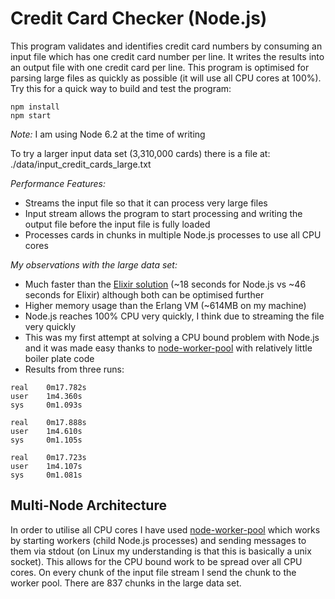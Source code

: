 # Credit Card Checker (Node.js)

This program validates and identifies credit card numbers by consuming an input file which has one credit card number per line. It writes the results into an output file with one credit card per line. This program is optimised for parsing large files as quickly as possible (it will use all CPU cores at 100%). Try this for a quick way to build and test the program:
```
npm install
npm start
```
*Note:* I am using Node 6.2 at the time of writing

To try a larger input data set (3,310,000 cards) there is a file at: ./data/input_credit_cards_large.txt


*Performance Features:*
- Streams the input file so that it can process very large files
- Input stream allows the program to start processing and writing the output file before the input file is fully loaded
- Processes cards in chunks in multiple Node.js processes to use all CPU cores

*My observations with the large data set:*
- Much faster than the [Elixir solution](https://github.com/jamespepplinkhouse/creditcardchecker) (~18 seconds for Node.js vs ~46 seconds for Elixir) although both can be optimised further
- Higher memory usage than the Erlang VM (~614MB on my machine)
- Node.js reaches 100% CPU very quickly, I think due to streaming the file very quickly
- This was my first attempt at solving a CPU bound problem with Node.js and it was made easy thanks to [node-worker-pool](https://www.npmjs.com/package/node-worker-pool) with relatively little boiler plate code
- Results from three runs:

```
real    0m17.782s
user    1m4.360s
sys     0m1.093s

real    0m17.888s
user    1m4.610s
sys     0m1.105s

real    0m17.723s
user    1m4.107s
sys     0m1.081s
```

## Multi-Node Architecture

In order to utilise all CPU cores I have used [node-worker-pool](https://www.npmjs.com/package/node-worker-pool) which works by starting workers (child Node.js processes) and sending messages to them via stdout (on Linux my understanding is that this is basically a unix socket). This allows for the CPU bound work to be spread over all CPU cores. On every chunk of the input file stream I send the chunk to the worker pool. There are 837 chunks in the large data set.

